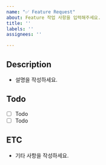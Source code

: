 ```yaml
---
name: "✅ Feature Request"
about: Feature 작업 사항을 입력해주세요.
title: ''
labels: ''
assignees: ''

---
```


## Description
- 설명을 작성하세요.

## Todo
- [ ] Todo
- [ ] Todo

## ETC
- 기타 사항을 작성하세요.
